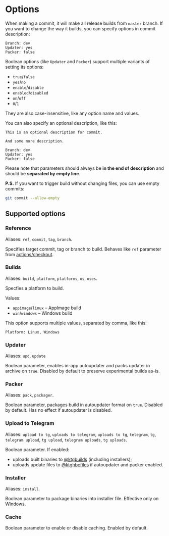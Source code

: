 # Options

When making a commit, it will make all release builds from `master` branch. If you want to change the way it builds, you can specify options in commit description:

```
Branch: dev
Updater: yes
Packer: false
```

Boolean options (like `Updater` and `Packer`) support multiple variants of setting its options: 

* `true`/`false`
* `yes`/`no`
* `enable`/`disable`
* `enabled`/`disabled`
* `on`/`off`
* `0`/`1`

They are also case-insensitive, like any option name and values.

You can also specify an optional description, like this:

```
This is an optional description for commit.

And some more description.

Branch: dev
Updater: yes
Packer: false
```

Please note that parameters should always be **in the end of description** and should be **separated by empty line**.

**P.S.** If you want to trigger build without changing files, you can use empty commits:

```sh
git commit --allow-empty
```

## Supported options

### Reference

Aliases: `ref`, `commit`, `tag`, `branch`.

Specifies target commit, tag or branch to build. Behaves like `ref` parameter from [actions/checkout](https://github.com/actions/checkout).

### Builds

Aliases: `build`, `platform`, `platforms`, `os`, `oses`.

Specfies a platform to build.

Values:
* `appimage`/`linux` – AppImage build 
* `win`/`windows` – Windows build

This option supports multiple values, separated by comma, like this:

```
Platform: Linux, Windows
```

### Updater

Aliases: `upd`, `update`

Boolean parameter, enables in-app autoupdater and packs updater in archive on `true`. Disabled by default to preserve experimental builds as-is.

### Packer

Aliases: `pack`, `packager`.

Boolean parameter, packages build in autoupdater format on `true`. Disabled by default. Has no effect if autoupdater is disabled.

### Upload to Telegram

Aliases: `upload to tg`, `uploads to telegram`, `uploads to tg`, `telegram`, `tg`, `telegram upload`, `tg upload`, `telegram uploads`, `tg uploads`.

Boolean parameter. If enabled:

* uploads built binaries to [@ktgbuilds](https://t.me/ktgbuilds) (including installers);
* uploads update files to [@ktghbcfiles](https://t.me/ktghbcfiles) if autoupdater and packer enabled.

### Installer

Aliases: `install`.

Boolean parameter to package binaries into installer file. Effective only on Windows.

### Cache

Boolean parameter to enable or disable caching. Enabled by default.
